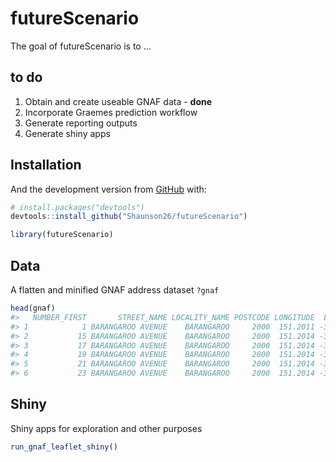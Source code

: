 
<!-- README.md is generated from README.Rmd. Please edit that file -->

# futureScenario

<!-- badges: start -->
<!-- badges: end -->

The goal of futureScenario is to …

## to do

1.  Obtain and create useable GNAF data - **done**
2.  Incorporate Graemes prediction workflow  
3.  Generate reporting outputs  
4.  Generate shiny apps

## Installation

<!--
You can install the released version of futureScenario from [CRAN](https://CRAN.R-project.org) with:

``` r
install.packages("futureScenario")
```
-->

And the development version from [GitHub](https://github.com/) with:

``` r
# install.packages("devtools")
devtools::install_github("Shaunson26/futureScenario")
```

``` r
library(futureScenario)
```

## Data

A flatten and minified GNAF address dataset `?gnaf`

``` r
head(gnaf)
#>   NUMBER_FIRST       STREET_NAME LOCALITY_NAME POSTCODE LONGITUDE  LATITUDE
#> 1            1 BARANGAROO AVENUE    BARANGAROO     2000  151.2011 -33.86240
#> 2           15 BARANGAROO AVENUE    BARANGAROO     2000  151.2014 -33.86401
#> 3           17 BARANGAROO AVENUE    BARANGAROO     2000  151.2014 -33.86401
#> 4           19 BARANGAROO AVENUE    BARANGAROO     2000  151.2014 -33.86401
#> 5           21 BARANGAROO AVENUE    BARANGAROO     2000  151.2014 -33.86401
#> 6           23 BARANGAROO AVENUE    BARANGAROO     2000  151.2014 -33.86401
```

## Shiny

Shiny apps for exploration and other purposes

``` r
run_gnaf_leaflet_shiny()
```
